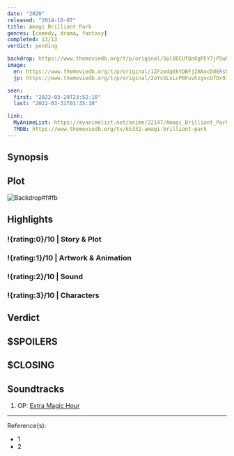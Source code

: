 ```yaml
---
date: "2020"
released: "2014-10-07"
title: Amagi Brilliant Park
genres: [comedy, drama, fantasy]
completed: 13/13
verdict: pending

backdrop: https://www.themoviedb.org/t/p/original/5pl88CUfQnOgPEY7jP5wORX4Kc0.jpg
image:
  en: https://www.themoviedb.org/t/p/original/1ZFzedg6kYDBFjZANxcDdERsN08.jpg
  jp: https://www.themoviedb.org/t/p/original/2oYsSLsLcP0FuvhzgvcUfDx93N8.jpg

seen:
  first: "2022-03-29T23:52:10"
  last: "2022-03-31T01:35:10"

link:
  MyAnimeList: https://myanimelist.net/anime/22147/Amagi_Brilliant_Park
  TMDB: https://www.themoviedb.org/tv/65332-amagi-brilliant-park
---
```



## Synopsis

## Plot

![Backdrop#f#fb](https://www.themoviedb.org/t/p/original/lvBdVlkEqzq6rCu0VQo3UFpdvxP.jpg "Source: TMDB")

## Highlights

### !{rating:0}/10 | Story & Plot

### !{rating:1}/10 | Artwork & Animation

### !{rating:2}/10 | Sound

### !{rating:3}/10 | Characters

## Verdict

## $SPOILERS

## $CLOSING

## Soundtracks

1. OP: [Extra Magic Hour](https://www.youtube.com/watch?v=H8LZko3oZpo)

***
Reference(s):

- 1
- 2
